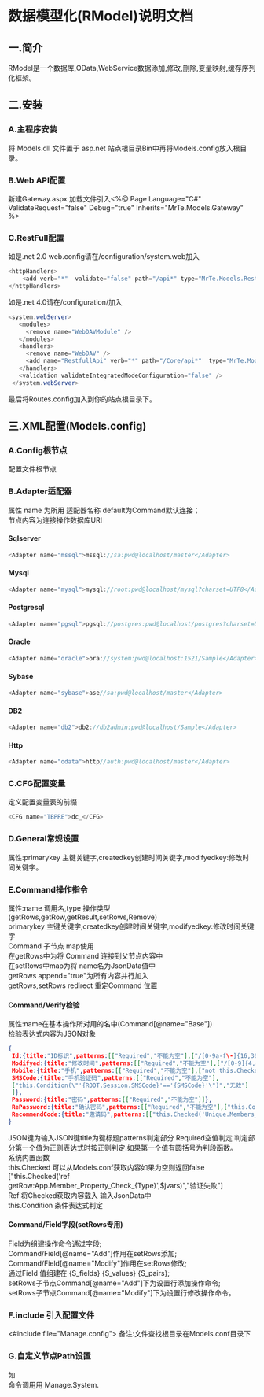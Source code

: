 # 数据模型化(RModel)说明文档
## 一.简介
RModel是一个数据库,OData,WebService数据添加,修改,删除,变量映射,缓存序列化框架。
## 二.安装
### A.主程序安装
将 Models.dll 文件置于 asp.net 站点根目录Bin中再将Models.config放入根目录。
### B.Web API配置
新建Gateway.aspx 加载文件引入<%@ Page Language="C#"  ValidateRequest="false"   Debug="true"   Inherits="MrTe.Models.Gateway" %>
### C.RestFull配置
如是.net 2.0 web.config请在/configuration/system.web加入<br/>
```C#
<httpHandlers>
    <add verb="*"  validate="false" path="/api*" type="MrTe.Models.RestfullApi,Models />
</httpHandlers>
```
如是.net 4.0请在/configuration/加入<br/>
```C#
<system.webServer>
   <modules>
     <remove name="WebDAVModule" />
   </modules>
   <handlers>
     <remove name="WebDAV" /> 
     <add name="RestfullApi" verb="*" path="/Core/api*"  type="MrTe.Models.RestfullApi,App_Code" preCondition="integratedMode" />
   </handlers>
   <validation validateIntegratedModeConfiguration="false" />
 </system.webServer>
 ```
 最后将Routes.config加入到你的站点根目录下。
 ## 三.XML配置(Models.config)
 ### A.Config根节点
 配置文件根节点
 ### B.Adapter适配器
 属性 name 为所用 适配器名称 default为Command默认连接；<br/>
 节点内容为连接操作数据库URI
 #### Sqlserver
 ```C#
 <Adapter name="mssql">mssql://sa:pwd@localhost/master</Adapter>
 ```
 #### Mysql
 ```C#
 <Adapter name="mysql">mysql://root:pwd@localhost/mysql?charset=UTF8</Adapter>
 ```
 #### Postgresql
 ```C#
 <Adapter name="pgsql">pgsql://postgres:pwd@localhost/postgres?charset=UTF8</Adapter>
 ```                                                      
 #### Oracle
 ```C#
 <Adapter name="oracle">ora://system:pwd@localhost:1521/Sample</Adapter>
 ```
 #### Sybase
 ```C#
 <Adapter name="sybase">ase//sa:pwd@localhost/master</Adapter>
 ```
 #### DB2
 ```C#
 <Adapter name="db2">db2://db2admin:pwd@localhost/Sample</Adapter>
 ```
 #### Http
 ```C#
 <Adapter name="odata">http//auth:pwd@localhost/master</Adapter>
 ```
 ### C.CFG配置变量
 定义配置变量表的前缀
 ```C#
 <CFG name="TBPRE">dc_</CFG>
 ```
 ### D.General常规设置
 属性:primarykey 主键关键字,createdkey创建时间关键字,modifyedkey:修改时间关键字。
 ### E.Command操作指令
 属性:name 调用名,type 操作类型(getRows,getRow,getResult,setRows,Remove)<br/>
 primarykey 主键关键字,createdkey创建时间关键字,modifyedkey:修改时间关键字<br/>
 Command 子节点 map使用<br/>
 在getRows中为将 Command 连接到父节点内容中<br/>
 在setRows中map为将 name名为JsonData值中<br/>
 getRows append="true"为所有内容并行加入<br/>
 getRows,setRows redirect 重定Command 位置<br/>
 #### Command/Verify检验
 属性:name在基本操作所对用的名中(Command[@name="Base"])<br/>
 检验表达式内容为JSON对象
 ```JSON
 {
  Id:{title:"ID标识",patterns:[["Required","不能为空"],["/[0-9a-f\-]{16,36}/i","必需为16个字符"]]},
  Modifyed:{title:"修改时间",patterns:[["Required","不能为空"],["/[0-9]{4,4}\-[0-9]{1,2}\-[0-9]{1,2}/","格式有误"]]},
  Mobile:{title:"手机",patterns:[["Required","不能为空"],["not this.Checked('Unique.Members_Mobile',$jvars)","已注册"]]},
  SMSCode:{title:"手机验证码",patterns:[["Required","不能为空"],
  ["this.Condition(\"'{ROOT.Session.SMSCode}'=='{SMSCode}'\")","无效"]
  ]},
  Password:{title:"密码",patterns:[["Required","不能为空"]]},
  RePassword:{title:"确认密码",patterns:[["Required","不能为空"],["this.Confirm($value,$jvars,'Password')","两次密码输入不符"]]},
  RecommendCode:{title:"邀请码",patterns:[["this.Checked('Unique.Members_RecommendCode',$jvars)","无效"]]}
 }
 ```
 JSON键为输入JSON键title为键标题patterns判定部分 Required空值判定 判定部分第一个值为正则表达式时按正则判定.如果第一个值有圆括号为判段函数。<br/>
 系统内置函数<br/>
    this.Checked 可以从Models.conf获取内容如果为空则返回false<br/>
    ["this.Checked('ref getRow:App.Member_Property_Check_{Type}',$jvars)","验证失败"]<br/>
    Ref 将Checked获取内容载入 输入JsonData中<br/>
    this.Condition 条件表达式判定
 #### Command/Field字段(setRows专用)
   Field为组建操作命令通过字段;<br/>
   Command/Field[@name="Add"]作用在setRows添加;<br/>
   Command/Field[@name="Modify"]作用在setRows修改;<br/>
   通过Field 值组建在 {S_fields} {S_values} {S_pairs};<br/>
   setRows子节点Command[@name="Add"]下为设置行添加操作命令;<br/>
   setRows子节点Command[@name="Modify"]下为设置行修改操作命令。
 ### F.include 引入配置文件
 <#include file="Manage.config">
 备注:文件查找根目录在Models.conf目录下
 ### G.自定义节点Path设置
 如<Manage><System></System></Manage><br/>
 命令调用用 Manage.System.



